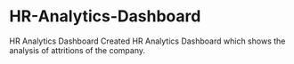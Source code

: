 # HR-Analytics-Dashboard
HR Analytics Dashboard
Created HR Analytics Dashboard which shows the analysis of attritions of the company.
